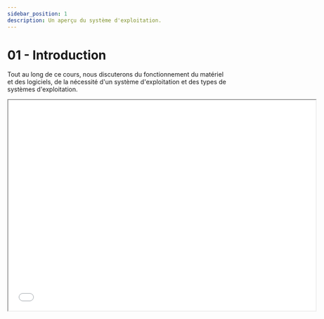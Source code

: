 ```yaml
---
sidebar_position: 1
description: Un aperçu du système d'exploitation.
---
```


# 01 - Introduction

Tout au long de ce cours, nous discuterons du fonctionnement du matériel et des logiciels, de la nécessité d'un système d'exploitation et des types de systèmes d'exploitation.

<iframe src="/cours/sde2_1.pdf" loading="lazy" width="700" height="480">
    Impossible d'afficher le fichier pdf, vous pouvez 
    <a href="/cours/sde2_1.pdf">télécharger les diapositives</a>.
</iframe>
